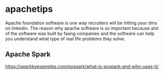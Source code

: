 # apachetips
Apache foundation software is one way recruiters will be hitting your dms on linkedin. The reason why apache software is so important because alot of the software was built by faang companies and the software can help you understand what type of real life problems they solve.



Apache Spark
---

https://sparkbyexamples.com/pyspark/what-is-pyspark-and-who-uses-it/
